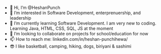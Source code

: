 - 👋 Hi, I’m @HeshanPunch
- 👀 I’m interested in Software Development, enterprenuership, and leadership
- 🌱 I’m currently learning Software Development. I am very new to coding. Learning Java, HTML, CSS, SQL, JS at the moment
- 🤝 I’m looking to collaborate on projects for school/education for now
- 📫 How to reach me: linkedin.com/in/heshan-punchihewa/
- 😎 I like basketball, camping, hiking, dogs, biriyani & sashimi

<!---
HeshanPunch/HeshanPunch is a ✨ special ✨ repository because its `README.md` (this file) appears on your GitHub profile.
You can click the Preview link to take a look at your changes.
--->
